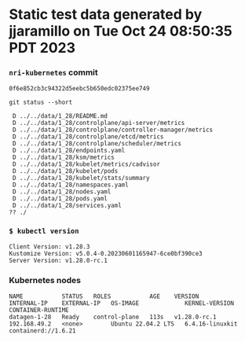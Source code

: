 # Static test data generated by jjaramillo on Tue Oct 24 08:50:35 PDT 2023

### `nri-kubernetes` commit
```
0f6e852cb3c94322d5eebc5b650edc02375ee749
```

`git status --short`

```
 D ../../data/1_28/README.md
 D ../../data/1_28/controlplane/api-server/metrics
 D ../../data/1_28/controlplane/controller-manager/metrics
 D ../../data/1_28/controlplane/etcd/metrics
 D ../../data/1_28/controlplane/scheduler/metrics
 D ../../data/1_28/endpoints.yaml
 D ../../data/1_28/ksm/metrics
 D ../../data/1_28/kubelet/metrics/cadvisor
 D ../../data/1_28/kubelet/pods
 D ../../data/1_28/kubelet/stats/summary
 D ../../data/1_28/namespaces.yaml
 D ../../data/1_28/nodes.yaml
 D ../../data/1_28/pods.yaml
 D ../../data/1_28/services.yaml
?? ./
```

### `$ kubectl version`
```
Client Version: v1.28.3
Kustomize Version: v5.0.4-0.20230601165947-6ce0bf390ce3
Server Version: v1.28.0-rc.1
```

### Kubernetes nodes
```
NAME           STATUS   ROLES           AGE    VERSION        INTERNAL-IP    EXTERNAL-IP   OS-IMAGE             KERNEL-VERSION    CONTAINER-RUNTIME
datagen-1-28   Ready    control-plane   113s   v1.28.0-rc.1   192.168.49.2   <none>        Ubuntu 22.04.2 LTS   6.4.16-linuxkit   containerd://1.6.21
```
